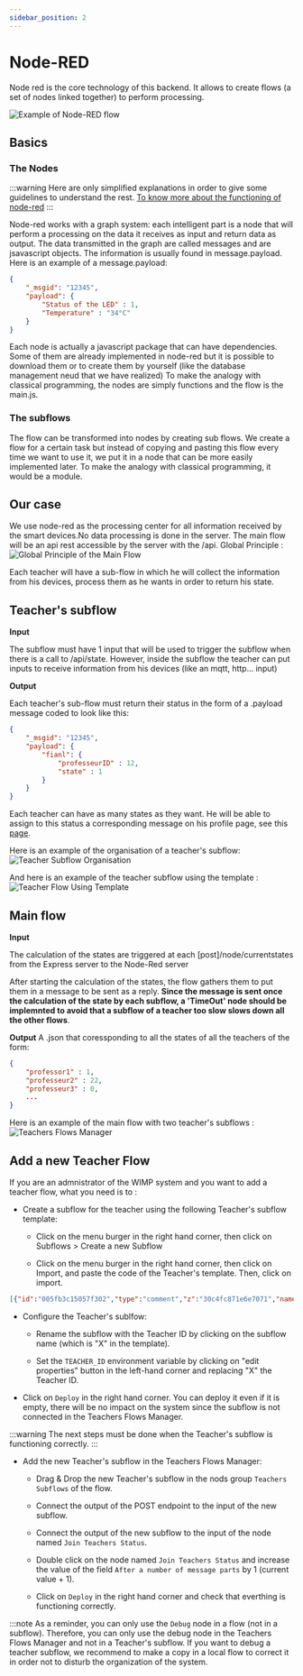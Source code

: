 ```yaml
---
sidebar_position: 2
---
```


# Node-RED

Node red is the core technology of this backend. It allows to create flows (a set of nodes linked together) to perform processing.

![Example of Node-RED flow](./img/showcase-flow.png)


## Basics

### The Nodes
:::warning
Here are only simplified explanations in order to give some guidelines to understand the rest. [To know more about the functioning of node-red](https://nodered.org/docs/)
:::

Node-red works with a graph system: each intelligent part is a node that will perform a processing on the data it receives as input and return data as output. 
The data transmitted in the graph are called messages and are jsavascript objects. The information is usually found in message.payload. Here is an example of a message.payload:

```json
{
    "_msgid": "12345",
    "payload": {
        "Status of the LED" : 1,
        "Temperature" : "34°C"
    }
}
```
Each node is actually a javascript package that can have dependencies. Some of them are already implemented in node-red but it is possible to download them or to create them by yourself (like the database management neud that we have realized)
To make the analogy with classical programming, the nodes are simply functions and the flow is the main.js.

### The subflows
The flow can be transformed into nodes by creating sub flows. We create a flow for a certain task but instead of copying and pasting this flow every time we want to use it, we put it in a node that can be more easily implemented later. To make the analogy with classical programming, it would be a module.


## Our case
We use node-red as the processing center for all information received by the smart devices.No data processing is done in the server.
The main flow will be an api rest accessible by the server with the /api. 
Global Principle :
![Global Principle of the Main Flow](./img/mainFlow.png)

Each teacher will have a sub-flow in which he will collect the information from his devices, process them as he wants in order to return his state.


## Teacher's subflow

**Input**

The subflow must have 1 input that will be used to trigger the subflow when there is a call to /api/state. 
However, inside the subflow the teacher can put inputs to receive information from his devices (like an mqtt, http... input)

**Output**

Each teacher's sub-flow must return their status in the form of a .payload message coded to look like this: 

```json
{
    "_msgid": "12345",
    "payload": {
        "fianl": {
            "professeurID" : 12,
            "state" : 1
        }
    }
}
```

Each teacher can have as many states as they want. He will be able to assign to this status a corresponding message on his profile page, see this [page](../backend/front-backend.md#be-able-to-match-a-specific-message-to-a-certain-state).

Here is an example of the organisation of a teacher's subflow:
![Teacher Subflow Organisation](img/subflow.png)

And here is an example of the teacher subflow using the template :
![Teacher Flow Using Template](./img/Teacher_Flow_Using_Template.png)

## Main flow

**Input**

The calculation of the states are triggered at each [post]/node/currentstates from the Express server to the Node-Red server

After starting the calculation of the states, the flow gathers them to put them in a message to be sent as a reply. **Since the message is sent once the calculation of the state by each subflow, a 'TimeOut' node should be implemnted to avoid that a subflow of a teacher too slow slows down all the other flows**.

**Output** 
A .json that coressponding to all the states of all the teachers of the form:

```json
{
    "professor1" : 1,
    "professeur2" : 22,
    "professeur3" : 0,
    ...
}
```

Here is an example of the main flow with two teacher's subflows :
![Teachers Flows Manager](./img/Teachers_Flows_Manager.png)


## Add a new Teacher Flow

If you are an admnistrator of the WIMP system and you want to add a teacher flow, what you need is to :

- Create a subflow for the teacher using the following Teacher's subflow template: 
    
    - Click on the menu burger in the right hand corner, then click on Subflows > Create a new Subflow

    - Click on the menu burger in the right hand corner, then click on Import, and paste the code of the Teacher's template. Then, click on import.


```json
[{"id":"005fb3c15057f302","type":"comment","z":"30c4fc871e6e7071","name":"Subflow for Teacher X","info":"","x":960,"y":100,"wires":[]},{"id":"710e3430d4a9e280","type":"group","z":"30c4fc871e6e7071","style":{"stroke":"#999999","stroke-opacity":"1","fill":"none","fill-opacity":"1","label":true,"label-position":"nw","color":"#a4a4a4"},"nodes":["3c0f887b4fb0ba63","11e61f6715fb34ac"],"x":354,"y":79,"w":452,"h":302},{"id":"3c0f887b4fb0ba63","type":"function","z":"30c4fc871e6e7071","g":"710e3430d4a9e280","name":"Decision","func":"const msgBkp = msg;\ntry {\n    //** WRITE YOUR LOGIC HERE **\n\n    // Example of logic\n    // if (msg.payload.state === true) {\n    //     msg.payload.final = 1;\n    // } else {\n    //     msg.payload.final = 0;\n    // }\n    // return msg;\n} catch (e) {\n    console.log(\"ERROR IN FLOW OF TEACHER \" + env.get(\"TEACHER_ID\") + \": \" + e);\n    return msgBkp;\n}","outputs":1,"noerr":0,"initialize":"","finalize":"","libs":[],"x":460,"y":340,"wires":[["0f247dee9b086374"]]},{"id":"11e61f6715fb34ac","type":"comment","z":"30c4fc871e6e7071","g":"710e3430d4a9e280","name":"Your logic : Please write output in **msg.payload.final**","info":"","x":580,"y":120,"wires":[]},{"id":"70e56e2b21733f79","type":"group","z":"30c4fc871e6e7071","style":{"stroke":"#999999","stroke-opacity":"1","fill":"none","fill-opacity":"1","label":true,"label-position":"nw","color":"#a4a4a4"},"nodes":["0f247dee9b086374","ccf8822056e292dc","561b6c548502c622","6c91e252aa21c287"],"x":354,"y":439,"w":372,"h":202},{"id":"0f247dee9b086374","type":"template","z":"30c4fc871e6e7071","g":"70e56e2b21733f79","name":"","field":"payload","fieldType":"msg","format":"handlebars","syntax":"mustache","template":"{\n    \"{{env.TEACHER_ID}}\": \"{{payload.final}}\"\n}","output":"json","x":460,"y":480,"wires":[[]]},{"id":"ccf8822056e292dc","type":"comment","z":"30c4fc871e6e7071","g":"70e56e2b21733f79","name":"Format Ouput : Please don't modify","info":"If msg.payload.final is not set,\nthen a default value \"\" will be set.","x":520,"y":600,"wires":[]},{"id":"561b6c548502c622","type":"catch","z":"30c4fc871e6e7071","g":"70e56e2b21733f79","name":"","scope":null,"uncaught":false,"x":460,"y":540,"wires":[["6c91e252aa21c287"]]},{"id":"6c91e252aa21c287","type":"template","z":"30c4fc871e6e7071","g":"70e56e2b21733f79","name":"","field":"payload","fieldType":"msg","format":"handlebars","syntax":"mustache","template":"{\n    \"{{env.TEACHER_ID}}\": \"\"\n}","output":"json","x":640,"y":540,"wires":[[]]}]
```

- Configure the Teacher's sublfow: 
    - Rename the subflow with the Teacher ID by clicking on the subflow name (which is "X" in the template).

    - Set the `TEACHER_ID` environment variable by clicking on "edit properties" button in the left-hand corner and replacing "X" the Teacher ID.

-  Click on `Deploy` in the right hand corner. You can deploy it even if it is empty, there will be no impact on the system since the subflow is not connected in the Teachers Flows Manager.

:::warning
The next steps must be done when the Teacher's subflow is functioning correctly.
:::

- Add the new Teacher's subflow in the Teachers Flows Manager:
    - Drag & Drop the new Teacher's subflow in the nods group `Teachers Subflows` of the flow.

    - Connect the output of the POST endpoint to the input of the new subflow.

    - Connect the output of the new subflow to the input of the node named `Join Teachers Status`.

    - Double click on the node named `Join Teachers Status` and increase the value of the field `After a number of message parts` by 1 (current value + 1).

    - Click on `Deploy` in the right hand corner and check that everthing is functioning correctly.

:::note
As a reminder, you can only use the `Debug` node in a flow (not in a subflow). Therefore, you can only use the debug node in the Teachers Flows Manager and not in a Teacher's subflow. If you want to debug a teacher subflow, we recommend to make a copy in a local flow to correct it in order not to disturb the organization of the system.
